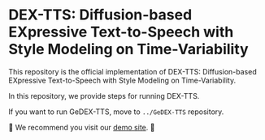 # DEX-TTS: Diffusion-based EXpressive Text-to-Speech with Style Modeling on Time-Variability

This repository is the official implementation of DEX-TTS: Diffusion-based EXpressive Text-to-Speech with Style Modeling on Time-Variability. 

In this repository, we provide steps for running DEX-TTS. 

If you want to run GeDEX-TTS, move to ```../GeDEX-TTS``` repository.

🙏 We recommend you visit our [demo site](https://dextts.github.io/demo.github.io/). 🙏
